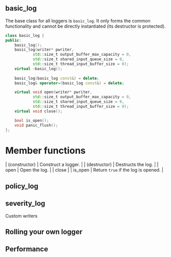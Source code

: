 basic_log
---------
The base class for all loggers is `basic_log`. It only forms the common
functionality and cannot be directly instantiated (its destructor is
protected).
```c++
class basic_log {
public:
    basic_log();
    basic_log(writer* pwriter, 
            std::size_t output_buffer_max_capacity = 0,
            std::size_t shared_input_queue_size = 0,
            std::size_t thread_input_buffer_size = 0);
    virtual ~basic_log();
    
    basic_log(basic_log const&) = delete;
    basic_log& operator=(basic_log const&) = delete;

    virtual void open(writer* pwriter, 
            std::size_t output_buffer_max_capacity = 0,
            std::size_t shared_input_queue_size = 0,
            std::size_t thread_input_buffer_size = 0);
    virtual void close();

    bool is_open();
    void panic_flush();
};
```

Member functions
================
| (constructor) | Construct a logger. |
| (destructor)  | Destructs the log. |
| open | Open the log. |
| close | 
| is_open | Return `true` if the log is opened. |


policy_log
----------

severity_log
------------

Custom writers

Rolling your own logger
-----------------------

Performance
-----------


